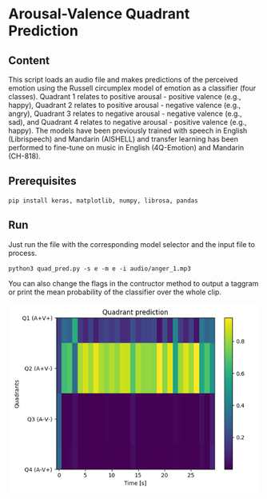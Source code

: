 # Arousal-Valence Quadrant Prediction

## Content
This script loads an audio file and makes predictions of the perceived emotion using the Russell circumplex model of emotion as a classifier (four classes). Quadrant 1 relates to positive arousal - positive valence (e.g., happy), Quadrant 2 relates to positive arousal - negative valence (e.g., angry), Quadrant 3 relates to negative arousal - negative valence (e.g., sad), and Quadrant 4 relates to negative arousal - positive valence (e.g., happy). The models have been previously trained with speech in English (Librispeech) and Mandarin (AISHELL) and transfer learning has been performed to fine-tune on music in English (4Q-Emotion) and Mandarin (CH-818).


## Prerequisites
```
pip install keras, matplotlib, numpy, librosa, pandas
```

## Run 

Just run the file with the corresponding model selector and the input file to process. 
```
python3 quad_pred.py -s e -m e -i audio/anger_1.mp3
```

You can also change the flags in the contructor method to output a taggram or print the mean probability of the classifier over the whole clip.

![alt text](https://github.com/juansgomez87/quad-pred/blob/master/audio/anger_1.png)
